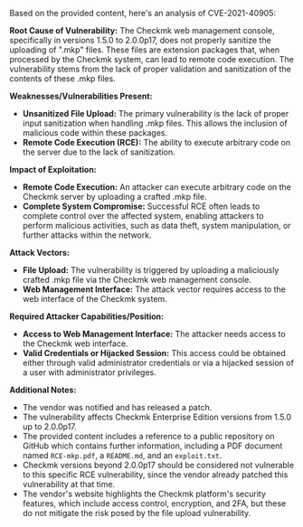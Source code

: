 Based on the provided content, here's an analysis of CVE-2021-40905:

**Root Cause of Vulnerability:**
The Checkmk web management console, specifically in versions 1.5.0 to 2.0.0p17, does not properly sanitize the uploading of ".mkp" files. These files are extension packages that, when processed by the Checkmk system, can lead to remote code execution. The vulnerability stems from the lack of proper validation and sanitization of the contents of these .mkp files.

**Weaknesses/Vulnerabilities Present:**
- **Unsanitized File Upload:** The primary vulnerability is the lack of proper input sanitization when handling .mkp files. This allows the inclusion of malicious code within these packages.
- **Remote Code Execution (RCE):** The ability to execute arbitrary code on the server due to the lack of sanitization.

**Impact of Exploitation:**
- **Remote Code Execution:** An attacker can execute arbitrary code on the Checkmk server by uploading a crafted .mkp file.
- **Complete System Compromise:** Successful RCE often leads to complete control over the affected system, enabling attackers to perform malicious activities, such as data theft, system manipulation, or further attacks within the network.

**Attack Vectors:**
- **File Upload:** The vulnerability is triggered by uploading a maliciously crafted .mkp file via the Checkmk web management console.
- **Web Management Interface:** The attack vector requires access to the web interface of the Checkmk system.

**Required Attacker Capabilities/Position:**
- **Access to Web Management Interface:** The attacker needs access to the Checkmk web interface.
- **Valid Credentials or Hijacked Session:** This access could be obtained either through valid administrator credentials or via a hijacked session of a user with administrator privileges.

**Additional Notes:**
- The vendor was notified and has released a patch.
- The vulnerability affects Checkmk Enterprise Edition versions from 1.5.0 up to 2.0.0p17.
- The provided content includes a reference to a public repository on GitHub which contains further information, including a PDF document named `RCE-mkp.pdf`, a `README.md`, and an `exploit.txt`.
- Checkmk versions beyond 2.0.0p17 should be considered not vulnerable to this specific RCE vulnerability, since the vendor already patched this vulnerability at that time.
- The vendor's website highlights the Checkmk platform's security features, which include access control, encryption, and 2FA, but these do not mitigate the risk posed by the file upload vulnerability.